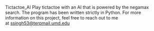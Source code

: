 Tictactoe_AI
Play tictactoe with an AI that is powered by the negamax search.
The program has been written strictly in Python.
For more information on this project, feel free to reach out to me at ssingh53@terpmail.umd.edu
